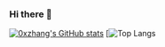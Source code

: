 ### Hi there 👋

<!--
**0xzhang/0xzhang** is a ✨ _special_ ✨ repository because its `README.md` (this file) appears on your GitHub profile.

Here are some ideas to get you started:

- 🔭 I’m currently working on ...
- 🌱 I’m currently learning ...
- 👯 I’m looking to collaborate on ...
- 🤔 I’m looking for help with ...
- 💬 Ask me about ...
- 📫 How to reach me: ...
- 😄 Pronouns: ...
- ⚡ Fun fact: ...
-->

[![0xzhang's GitHub stats](https://github-readme-stats.vercel.app/api?username=0xzhang&show_icons=true&theme=buefy)]()
[![Top Langs](https://github-readme-stats.vercel.app/api/top-langs/?username=0xzhang&layout=compact)
